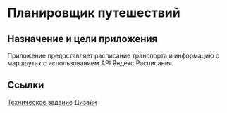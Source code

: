 # Планировщик путешествий

## Назначение и цели приложения
Приложение предоставляет расписание транспорта и информацию о маршрутах с использованием API Яндекс.Расписания.

## Ссылки
[Техническое задание](https://github.com/Krzhnr/travel_schedule/tree/main)
[Дизайн](https://clck.ru/397v4M)
